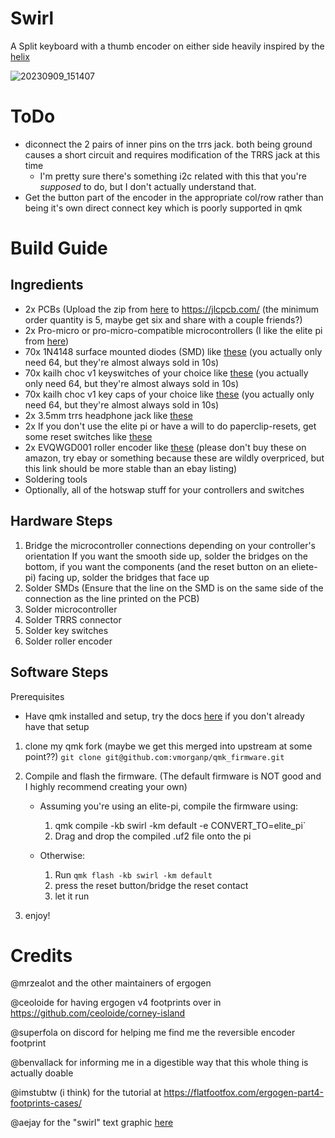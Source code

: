 # Swirl
A Split keyboard with a thumb encoder on either side heavily inspired by the [helix](https://github.com/MakotoKurauchi/helix)

![20230909_151407](https://github.com/vmorganp/swirl/assets/31448722/cb489bbf-dfa5-403c-a70c-b15b2626e172)


# ToDo
- diconnect the 2 pairs of inner pins on the trrs jack. both being ground causes a short circuit and requires modification of the TRRS jack at this time
    - I'm pretty sure there's something i2c related with this that you're *supposed* to do, but I don't actually understand that.
- Get the button part of the encoder in the appropriate col/row rather than being it's own direct connect key which is poorly supported in qmk


# Build Guide
## Ingredients
- 2x PCBs (Upload the zip from [here](./v0/ergogen_output/gerber.zip) to https://jlcpcb.com/ (the minimum order quantity is 5, maybe get six and share with a couple friends?)
- 2x Pro-micro or pro-micro-compatible microcontrollers (I like the elite pi from [here](https://www.littlekeyboards.com/products/elite-pi))
- 70x 1N4148 surface mounted diodes (SMD) like [these](https://www.diykeyboards.com/parts/product/p1n4148-smd-diodes-10pcs) (you actually only need 64, but they're almost always sold in 10s)
- 70x kailh choc v1 keyswitches of your choice like [these](https://www.littlekeyboards.com/collections/keyboard-switches/products/kailh-choc-low-profile-switches) (you actually only need 64, but they're almost always sold in 10s)
- 70x kailh choc v1 key caps of your choice like [these](https://www.littlekeyboards.com/collections/keycaps/products/mbk-choc-low-profile-keycaps?variant=39466488660035) (you actually only need 64, but they're almost always sold in 10s)
- 2x 3.5mm trrs headphone jack like [these](https://www.diykeyboards.com/parts/product/pj320a)
- 2x If you don't use the elite pi or have a will to do paperclip-resets, get some reset switches like [these](https://www.diykeyboards.com/parts/electronics/product/p3-5-x-6mm-vertical-tactile-microswitch)
- 2x EVQWGD001 roller encoder like [these](https://www.amazon.com/Encoder-Wheel-Switch-6-pin-EVQWGD001/dp/B0995GCFSX/ref=sr_1_2?keywords=EVQWGD001&sr=8-2) (please don't buy these on amazon, try ebay or something because these are wildly overpriced, but this link should be more stable than an ebay listing)
- Soldering tools
- Optionally, all of the hotswap stuff for your controllers and switches

## Hardware Steps
1. Bridge the microcontroller connections depending on your controller's orientation
    If you want the smooth side up, solder the bridges on the bottom, if you want the components (and the reset button on an eliete-pi) facing up, solder the bridges that face up
1. Solder SMDs (Ensure that the line on the SMD is on the same side of the connection as the line printed on the PCB)
1. Solder microcontroller
1. Solder TRRS connector
1. Solder key switches
1. Solder roller encoder

## Software Steps
Prerequisites
- Have qmk installed and setup, try the docs [here](https://docs.qmk.fm/#/newbs_getting_started) if you don't already have that setup

1. clone my qmk fork (maybe we get this merged into upstream at some point??)
`git clone git@github.com:vmorganp/qmk_firmware.git`

1. Compile and flash the firmware. (The default firmware is NOT good and I highly recommend creating your own)
    - Assuming you're using an elite-pi, compile the firmware using:
        1. qmk compile -kb swirl -km default -e CONVERT_TO=elite_pi`
        1. Drag and drop the compiled <filename>.uf2 file onto the pi

    - Otherwise:
        1. Run `qmk flash -kb swirl -km default`
        1. press the reset button/bridge the reset contact
        1. let it run

1. enjoy!

# Credits
@mrzealot and the other maintainers of ergogen

@ceoloide for having ergogen v4 footprints over in https://github.com/ceoloide/corney-island

@superfola on discord for helping me find me the reversible encoder footprint

@benvallack for informing me in a digestible way that this whole thing is actually doable

@imstubtw (i think) for the tutorial at https://flatfootfox.com/ergogen-part4-footprints-cases/

@aejay for the "swirl" text graphic [here](./graphics/swirl_text.svg)

